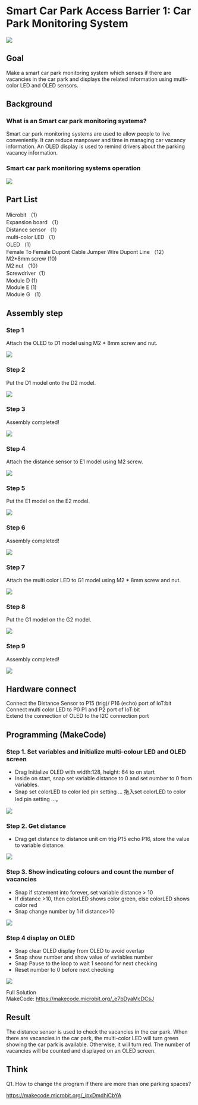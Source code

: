 # Smart Car Park Access Barrier 1: Car Park Monitoring System 
![](picture/4/4_1.png)

## Goal 
<P>
Make a smart car park monitoring system which senses if there are vacancies in the car park and displays the related information using multi-color LED and OLED sensors. 
<P>

## Background 
### What is an Smart car park monitoring systems? 
<P>
Smart car park monitoring systems are used to allow people to live conveniently. It can reduce manpower and time in managing car vacancy information. An OLED display is used to remind drivers about the parking vacancy information.
<P>

### Smart car park monitoring systems operation 
![](picture/4/4_2.png)

## Part List 
<P>
Microbit （1）<BR>
Expansion board （1）<BR>
Distance sensor  （1）<BR>
multi-color LED  （1）<BR>
OLED （1）<BR>
Female To Female Dupont Cable Jumper Wire Dupont Line （12） <BR>
M2*8mm screw (10)<BR>
M2 nut （10）<BR>
Screwdriver（1）<BR>
Module D (1）<BR>
Module E (1) <BR>
Module G （1）<BR>
<P>

## Assembly step
### Step 1
<P>
Attach the OLED to D1 model using M2 * 8mm screw and nut.
<P>
  
![](picture/4/4_4.png)

### Step 2 
<P>
Put the D1 model onto the D2 model. 
<P>
  
![](picture/4/4_5.png)

### Step 3
<P>
Assembly completed! 
<P>
  
![](picture/4/4_6.png)

### Step 4
<P>
Attach the distance sensor to E1 model using M2 screw. 
<P>
  
![](picture/4/4_7.png)

### Step 5 
<P>
Put the E1 model on the E2 model. 
<P>
  
![](picture/4/4_8.png)

### Step 6 
<P>
Assembly completed! 
<P>
  
![](picture/4/4_9.png)

### Step 7 
<P>
Attach the multi color LED to G1 model using M2 * 8mm screw and nut.
<P>
  
![](picture/4/4_10.png)

### Step 8 
<P>
Put the G1 model on the G2 model. 
<P>
  
![](picture/4/4_11.png)

### Step 9 
<P>
Assembly completed! 
<P>
  
![](picture/4/4_12.png)

## Hardware connect 
<P>
Connect the Distance Sensor to P15 (trig)/ P16 (echo) port of IoT:bit<BR>
Connect multi color LED to P0  P1 and P2 port of IoT:bit<BR>
Extend the connection of OLED to the I2C connection port<BR>
<P>

## Programming (MakeCode) 

### Step 1. Set variables and  initialize multi-colour LED and OLED screen 
+ Drag Initialize OLED with width:128, height: 64 to on start  
+ Inside on start, snap set variable distance to 0 and set number to 0 from variables. 
+ Snap set colorLED to color led pin setting  …  拖入set colorLED to color led pin setting ...。
  
![](picture/4/4_13.png)

### Step 2. Get distance
+ Drag get distance to distance unit cm trig P15 echo P16, store the value to variable distance. 
  
![](picture/4/4_15.png)

### Step 3.  Show indicating colours and count the number of vacancies 
+ Snap if statement into forever, set variable distance > 10 
+ If distance >10, then colorLED shows color green, else colorLED shows color red 
+ Snap change number by 1 if distance>10
  
![](picture/4/4_17.png)

### Step 4 display on OLED  
+ Snap clear OLED display from OLED to avoid overlap 
+ Snap show number and show value of variables number 
+ Snap Pause to the loop to wait 1 second for next checking 
+ Reset number to 0 before next checking 
  
![](picture/4/4_19.png)

<P>
Full Solution<BR>
MakeCode: <a href="https://makecode.microbit.org/_e7bDyaMcDCsJ">https://makecode.microbit.org/_e7bDyaMcDCsJ</a>
<P>

## Result 
<P>
The distance sensor is used to check the vacancies in the car park. When there are vacancies in the car park, the multi-color LED will turn green showing the car park is available. Otherwise, it will turn red. The number of vacancies will be counted and displayed on an OLED screen.
<P>

## Think 
<P>
Q1. How to change the program if there are more than one parking spaces?
<P>
<a href="https://makecode.microbit.org/_ipxDmdhiCbYA">
https://makecode.microbit.org/_ipxDmdhiCbYA
</a>
